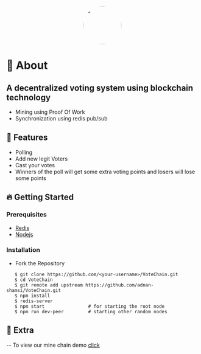 <p align="center">
<img src="https://i.ibb.co/5hLWcBp/cooltext400209335338159.png" height="100"
     style="border-radius:50%"/>
</p>

# 🔖 About
## A decentralized voting system using blockchain technology
- Mining using Proof Of Work
- Synchronization using redis pub/sub

## 🚀 Features
- Polling
- Add new legit Voters 
- Cast your votes 
- Winners of the poll will get some extra voting points and losers will lose some points 

## 🔥 Getting Started

### Prerequisites

- <a href="https://redis.io/">Redis</a>
- <a href="https://nodejs.org/en/">Nodejs</a>

### Installation

- Fork the Repository

```
   $ git clone https://github.com/<your-username>/VoteChain.git
   $ cd VoteChain
   $ git remote add upstream https://github.com/adnan-shamsi/VoteChain.git
   $ npm install
   $ redis-server
   $ npm start                # for starting the root node
   $ npm run dev-peer         # starting other random nodes
```

## 🚀 Extra
-- To view our mine chain demo [click](DemoChain.json)
